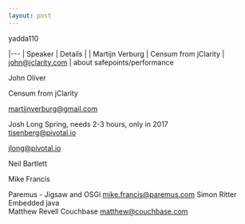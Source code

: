 ```yaml
---
layout: post
---
```

<style>
table{
    border-collapse: collapse;
    border-spacing: 0;
    border:2px solid #ff0000;
}

th{
    border:2px solid #000000;
}

td{
    border:1px solid #000000;
}
</style>
yadda110



|---
| Speaker | Details | 
| Martijn Verburg | Censum from jClarity
| john@jclarity.com | about safepoints/performance      
      
 






		


John Oliver

Censum from jClarity



martijnverburg@gmail.com



Josh Long	Spring, needs 2-3 hours, only in 2017	
tisenberg@pivotal.io

jlong@pivotal.io

Neil Bartlett

Mike Francis

Paremus - Jigsaw and OSGi	mike.francis@paremus.com
Simon Ritter	Embedded java	
Matthew Revell	Couchbase	matthew@couchbase.com





